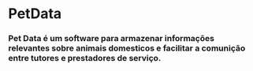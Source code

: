 # PetData

### Pet Data é um software para armazenar informações relevantes sobre animais domesticos e facilitar a comunição entre tutores e prestadores de serviço. 